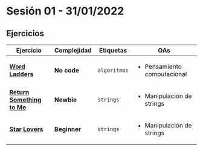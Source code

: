 # Sesión 01 - 31/01/2022

## Ejercicios

| Ejercicio                                                                           | Complejidad  | Etiquetas    | OAs                                         |
| ----------------------------------------------------------------------------------- | ------------ | ------------ | ------------------------------------------- |
| [**Word Ladders**](https://gist.github.com/oxfist/63aa92d65717edba6eea290877097431) | **No code**  | `algoritmos` | <ul><li>Pensamiento computacional</li></ul> |
| [**Return Something to Me**](exercises/return-something-warmup)                     | **Newbie**   | `strings`    | <ul><li>Manipulación de strings</li></ul>   |
| [**Star Lovers**](exercises/star-lovers-warmup)                                     | **Beginner** | `strings`    | <ul><li>Manipulación de strings</li></ul>   |
